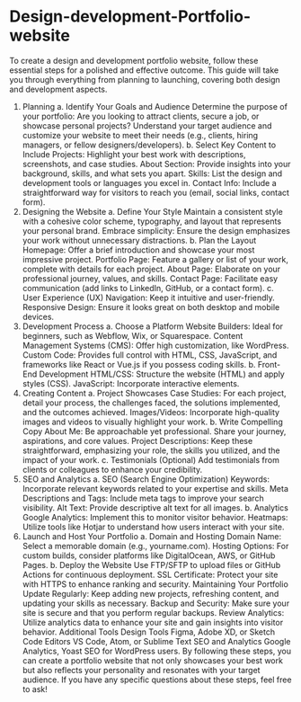 # Design-development-Portfolio-website
To create a design and development portfolio website, follow these essential steps for a polished and effective outcome. This guide will take you through everything from planning to launching, covering both design and development aspects.

1. Planning
a. Identify Your Goals and Audience
Determine the purpose of your portfolio: Are you looking to attract clients, secure a job, or showcase personal projects?
Understand your target audience and customize your website to meet their needs (e.g., clients, hiring managers, or fellow designers/developers).
b. Select Key Content to Include
Projects: Highlight your best work with descriptions, screenshots, and case studies.
About Section: Provide insights into your background, skills, and what sets you apart.
Skills: List the design and development tools or languages you excel in.
Contact Info: Include a straightforward way for visitors to reach you (email, social links, contact form).
2. Designing the Website
a. Define Your Style
Maintain a consistent style with a cohesive color scheme, typography, and layout that represents your personal brand.
Embrace simplicity: Ensure the design emphasizes your work without unnecessary distractions.
b. Plan the Layout
Homepage: Offer a brief introduction and showcase your most impressive project.
Portfolio Page: Feature a gallery or list of your work, complete with details for each project.
About Page: Elaborate on your professional journey, values, and skills.
Contact Page: Facilitate easy communication (add links to LinkedIn, GitHub, or a contact form).
c. User Experience (UX)
Navigation: Keep it intuitive and user-friendly.
Responsive Design: Ensure it looks great on both desktop and mobile devices.
3. Development Process
a. Choose a Platform
Website Builders: Ideal for beginners, such as Webflow, Wix, or Squarespace.
Content Management Systems (CMS): Offer high customization, like WordPress.
Custom Code: Provides full control with HTML, CSS, JavaScript, and frameworks like React or Vue.js if you possess coding skills.
b. Front-End Development
HTML/CSS: Structure the website (HTML) and apply styles (CSS).
JavaScript: Incorporate interactive elements.
4. Creating Content
a. Project Showcases
Case Studies: For each project, detail your process, the challenges faced, the solutions implemented, and the outcomes achieved.
Images/Videos: Incorporate high-quality images and videos to visually highlight your work.
b. Write Compelling Copy
About Me: Be approachable yet professional. Share your journey, aspirations, and core values.
Project Descriptions: Keep these straightforward, emphasizing your role, the skills you utilized, and the impact of your work.
c. Testimonials (Optional)
Add testimonials from clients or colleagues to enhance your credibility.
5. SEO and Analytics
a. SEO (Search Engine Optimization)
Keywords: Incorporate relevant keywords related to your expertise and skills.
Meta Descriptions and Tags: Include meta tags to improve your search visibility.
Alt Text: Provide descriptive alt text for all images.
b. Analytics
Google Analytics: Implement this to monitor visitor behavior.
Heatmaps: Utilize tools like Hotjar to understand how users interact with your site.
6. Launch and Host Your Portfolio
a. Domain and Hosting
Domain Name: Select a memorable domain (e.g., yourname.com).
Hosting Options: For custom builds, consider platforms like DigitalOcean, AWS, or GitHub Pages.
b. Deploy the Website
Use FTP/SFTP to upload files or GitHub Actions for continuous deployment.
SSL Certificate: Protect your site with HTTPS to enhance ranking and security.
Maintaining Your Portfolio
Update Regularly: Keep adding new projects, refreshing content, and updating your skills as necessary.
Backup and Security: Make sure your site is secure and that you perform regular backups.
Review Analytics: Utilize analytics data to enhance your site and gain insights into visitor behavior.
Additional Tools
Design Tools
Figma, Adobe XD, or Sketch
Code Editors
VS Code, Atom, or Sublime Text
SEO and Analytics
Google Analytics, Yoast SEO for WordPress users.
By following these steps, you can create a portfolio website that not only showcases your best work but also reflects your personality and resonates with your target audience. If you have any specific questions about these steps, feel free to ask!
